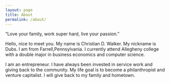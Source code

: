 ```yaml
---
layout: page
title: About
permalink: /about/
---
```



“Love your family, work super hard, live your passion.”

Hello, nice to meet you. My name is Christian D. Walker. My nickname is Dubs. I am from Farrell,Pennsylvania. I currently attend Allegheny college with a double major in business economics and computer science.

I am an entrepreneur. I have always been invested in service work and giving back to the community. My life goal is to become a philanthropist and venture capitalist. I will give back to my family and hometown. 
